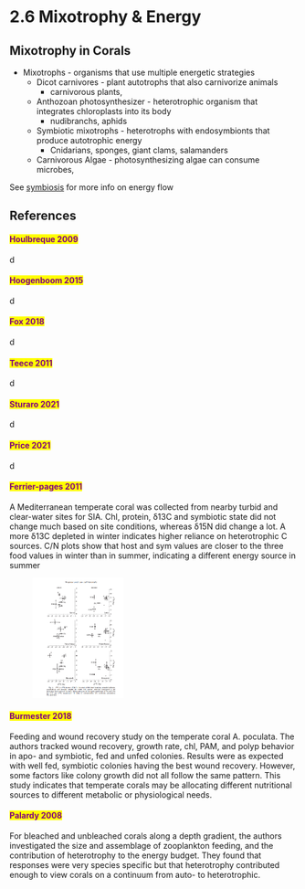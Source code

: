 # 2.6 Mixotrophy & Energy

## Mixotrophy in Corals

* Mixotrophs - organisms that use multiple energetic strategies&#x20;
  * Dicot carnivores - plant autotrophs that also carnivorize animals
    * carnivorous plants,&#x20;
  * Anthozoan photosynthesizer - heterotrophic organism that integrates chloroplasts into its body&#x20;
    * nudibranchs, aphids&#x20;
  * Symbiotic mixotrophs - heterotrophs with endosymbionts that produce autotrophic energy&#x20;
    * Cnidarians, sponges, giant clams, salamanders &#x20;
  * Carnivorous Algae - photosynthesizing algae can consume microbes,&#x20;

See [symbiosis](2.7-symbiosis.md) for more info on energy flow&#x20;

## References

#### <mark style="color:purple;">Houlbreque 2009</mark>

d

#### <mark style="color:purple;">Hoogenboom 2015</mark>

d

#### <mark style="color:purple;">Fox 2018</mark>

d

#### <mark style="color:purple;">Teece 2011</mark>

d

#### <mark style="color:purple;">Sturaro 2021</mark>

d

#### <mark style="color:purple;">Price 2021</mark>

d

#### <mark style="color:purple;">Ferrier-pages 2011</mark>

A Mediterranean temperate coral was collected from nearby turbid and clear-water sites for SIA. Chl, protein, δ13C and symbiotic state did not change much based on site conditions, whereas δ15N did change a lot.  A more δ13C depleted in winter indicates higher reliance on heterotrophic C sources. C/N plots show that host and sym values are closer to the three food values in winter than in summer, indicating a different energy source in summer

<figure><img src="../.gitbook/assets/Screen Shot 2023-05-24 at 10.01.58 PM.png" alt="" width="159"><figcaption></figcaption></figure>

#### <mark style="color:purple;">Burmester 2018</mark>

Feeding and wound recovery study on the temperate coral A. poculata. The authors tracked wound recovery, growth rate, chl, PAM, and polyp behavior in apo- and symbiotic, fed and unfed colonies. Results were as expected with well fed, symbiotic colonies having the best wound recovery. However, some factors like colony growth did not all follow the same pattern. This study indicates that temperate corals may be allocating different nutritional sources to different metabolic or physiological needs.&#x20;

#### <mark style="color:purple;">Palardy 2008</mark>

For bleached and unbleached corals along a depth gradient, the authors investigated the size and assemblage of zooplankton feeding, and the contribution of heterotrophy to the energy budget. They found that responses were very species specific but that heterotrophy contributed enough to view corals on a continuum from auto- to heterotrophic.&#x20;
